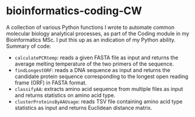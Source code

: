 # bioinformatics-coding-CW
A collection of various Python functions I wrote to automate common molecular biology analytical processes, as part of the Coding module in my Bioinformatics MSc. I put this up as an indication of my Python ability. Summary of code:
- `calculatePCRtemp`: reads a given FASTA file as input and returns the average melting temperature of the two primers of the sequence.
- `findLongestORF`: reads a DNA sequence as input and returns the candidate protein sequence corresponding to the longest open reading frame (ORF) in FASTA format.
- `classifyAA`: extracts amino acid sequence from multiple files as input and returns statistics on amino acid type.
- `clusterProteinsByAAUsage`: reads TSV file containing amino acid type statistics as input and returns Euclidean distance matrix.
